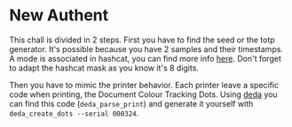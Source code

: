 # New Authent

This chall is divided in 2 steps. First you have to find the seed or the totp generator. It's possible because you have 2 samples and their timestamps. A mode is associated in hashcat, you can find more info [here](https://www.unix-ninja.com/p/attacking_google_authenticator). Don't forget to adapt the hashcat mask as you know it's 8 digits.

Then you have to mimic the printer behavior. Each printer leave a specific code when printing, the Document Colour Tracking Dots. Using [deda](https://github.com/dfd-tud/deda) you can find this code (`deda_parse_print`) and generate it yourself with `deda_create_dots --serial 000324`.